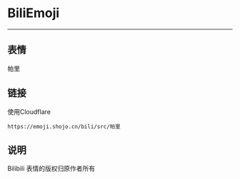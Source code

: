 # BiliEmoji
---
## 表情
帕里
## 链接
使用Cloudflare
```
https://emoji.shojo.cn/bili/src/帕里
```
## 说明
Bilibili 表情的版权归原作者所有
